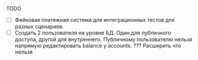 TODO

* [ ] Фейковая платежная система для интеграционных тестов для разных сценариев.
* [ ] Создать 2 пользователя на уровне БД. Один для публичного доступа, другой для внутреннего. Публичному пользователю нельзя напрямую редактировать balance у accounts. ??? Расширить что нельзя
